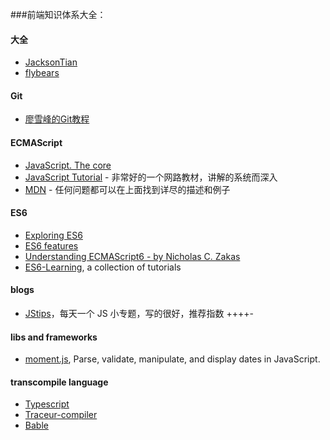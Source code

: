 ###前端知识体系大全：

#### 大全

- [JacksonTian](https://github.com/JacksonTian/fks)
- [flybears](https://github.com/flybears/front-end-tutorial)

#### Git

- [廖雪峰的Git教程](http://www.liaoxuefeng.com/wiki/0013739516305929606dd18361248578c67b8067c8c017b000)

#### ECMAScript

- [JavaScript. The core](http://dmitrysoshnikov.com/ecmascript/javascript-the-core)
- [JavaScript Tutorial](http://javascript.info/) - 非常好的一个网路教材，讲解的系统而深入
- [MDN](https://developer.mozilla.org/en-US/docs/Web/JavaScript) - 任何问题都可以在上面找到详尽的描述和例子

#### ES6

- [Exploring ES6](http://exploringjs.com/es6/)
- [ES6 features](https://github.com/lukehoban/es6features)
- [Understanding ECMAScript6 - by Nicholas C. Zakas](https://leanpub.com/understandinges6/read#leanpub-auto-destructured-parameters)
- [ES6-Learning](https://github.com/ericdouglas/ES6-Learning), a collection of tutorials

#### blogs

- [JStips](http://www.jstips.co/)，每天一个 JS 小专题，写的很好，推荐指数 ++++-

#### libs and frameworks

- [moment.js](http://momentjs.com/), Parse, validate, manipulate, and display dates in JavaScript.

#### transcompile language

- [Typescript](http://www.typescriptlang.org/)
- [Traceur-compiler](https://github.com/google/traceur-compiler)
- [Bable](http://babeljs.io/)